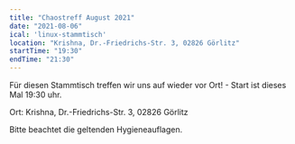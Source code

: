 ```yaml
---
title: "Chaostreff August 2021"
date: "2021-08-06"
ical: 'linux-stammtisch'
location: "Krishna, Dr.-Friedrichs-Str. 3, 02826 Görlitz"
startTime: "19:30"
endTime: "21:30"
---
```


Für diesen Stammtisch treffen wir uns auf wieder vor Ort! - Start ist  dieses Mal 19:30 uhr. 

Ort: Krishna, Dr.-Friedrichs-Str. 3, 02826 Görlitz

Bitte beachtet die geltenden Hygieneauflagen.

